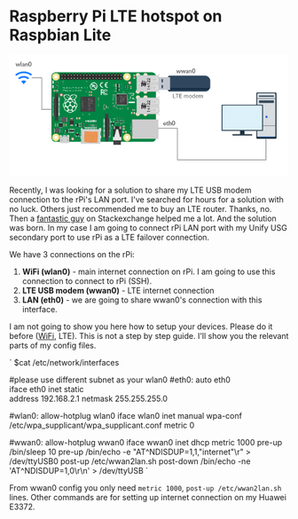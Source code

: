 # Raspberry Pi LTE hotspot on Raspbian Lite

![alt text](images/network_diagram.png "Network diagram")

Recently, I was looking for a solution to share my LTE USB modem connection to the rPi's LAN port. I've searched for hours for a solution with no luck. Others just recommended me to buy an LTE router. Thanks, no. Then a [fantastic guy](https://raspberrypi.stackexchange.com/users/10699/lossleader) on Stackexchange helped me a lot. And the solution was born. In my case I am going to connect rPi LAN port with my Unify USG secondary port to use rPi as a LTE failover connection.

We have 3 connections on the rPi:

1. **WiFi (wlan0)** - main internet connection on rPi. I am going to use this connection to connect to rPi (SSH).
2. **LTE USB modem (wwan0)** - LTE internet connection
3. **LAN (eth0)** - we are going to share wwan0's connection with this interface.

I am not going to show you here how to setup your devices. Please do it before ([WiFi](https://www.raspberrypi.org/documentation/configuration/wireless/wireless-cli.md), LTE). This is not a step by step guide. I'll show you the relevant parts of my config files.

`
$cat /etc/network/interfaces


#please use different subnet as your wlan0
#eth0:
auto eth0  
iface eth0 inet static  
	address 192.168.2.1
	netmask 255.255.255.0

#wlan0:
allow-hotplug wlan0
iface wlan0 inet manual
    wpa-conf /etc/wpa_supplicant/wpa_supplicant.conf
    metric 0  

#wwan0:
allow-hotplug wwan0
iface wwan0 inet dhcp
    metric 1000
    pre-up /bin/sleep 10
    pre-up /bin/echo -e "AT^NDISDUP=1,1,\"internet\"\r" > /dev/ttyUSB0
    post-up /etc/wwan2lan.sh
    post-down /bin/echo -ne 'AT^NDISDUP=1,0\r\n' > /dev/ttyUSB
`    

From wwan0 config you only need `metric 1000`, `post-up /etc/wwan2lan.sh` lines. Other commands are for setting up internet connection on my Huawei E3372.
